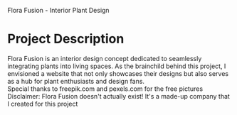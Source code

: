 
Flora Fusion - Interior Plant Design

<h1> Project Description </h1>
Flora Fusion is an interior design concept dedicated to seamlessly integrating plants into living spaces. As the brainchild behind this project, I envisioned a website that not only showcases their designs but also serves as a hub for plant enthusiasts and design fans.
<br>
Special thanks to freepik.com and pexels.com for the free pictures
<br>
Disclaimer: Flora Fusion doesn't actually exist! It's a made-up company that I created for this project
